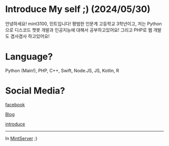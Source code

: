 # Introduce My self ;) (2024/05/30)

안녕하세요! mint3100, 민트입니다! 평범한 인문계 고등학교 3학년이고,
저는 Python으로 디스코드 챗봇 개발과 인공지능에 대해서 공부하고있어요!
그리고 PHP로 웹 개발도 겸사겸사 하고있어요!

# Language?
Python (Main!), PHP, C++, Swift, Node.JS, JS, Kotlin, R

# Social Media?
[facebook](https://www.facebook.com/profile.php?id=100072395130774)

[Blog](https://blog.mintserver.kr)

[introduce](https://hanafu.cat)

------------
In [MintServer](https://mintserver.kr/) ;)
